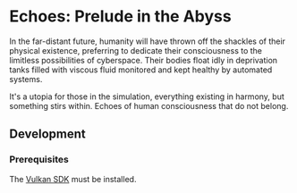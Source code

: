 # Echoes: Prelude in the Abyss

In the far-distant future, humanity will have thrown off the shackles of
their physical existence, preferring to dedicate their consciousness to
the limitless possibilities of cyberspace. Their bodies float idly in
deprivation tanks filled with viscous fluid monitored and kept healthy by
automated systems.

It's a utopia for those in the simulation, everything existing in harmony, but
something stirs within. Echoes of human consciousness that do not belong.

## Development

### Prerequisites

The [Vulkan SDK](https://vulkan.lunarg.com/sdk/home) must be installed.
